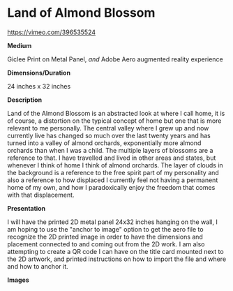 # Land of Almond Blossom #
https://vimeo.com/396535524

**Medium**


Giclee Print on Metal Panel, *and* Adobe Aero augmented reality experience


**Dimensions/Duration**


24 inches x 32 inches


**Description**


Land of the Almond Blossom is an abstracted look at where I call home, it is of course,
a distortion on the typical concept of home but one that is more relevant to me personally. 
The central valley where I grew up and now currently live has changed so much over the last 
twenty years and has turned into a valley of almond orchards, exponentially more almond 
orchards than when I was a child. The multiple layers of blossoms are a reference to that. 
I have travelled and lived in other areas and states, but whenever I think of home I think 
of almond orchards. The layer of clouds in the background is a reference to the free spirit 
part of my personality and also a reference to how displaced I currently feel not having a 
permanent home of my own, and how I paradoxically enjoy the freedom that comes with that displacement. 


**Presentation**


I will have the printed 2D metal panel 24x32 inches hanging on the wall, I am hoping to use 
the "anchor to image" option to get the aero file to recognize the 2D printed image in order 
to have the dimensions and placement connected to and coming out from the 2D work. I am also 
attempting to create a QR code I can have on the title card mounted next to the 2D artwork, 
and printed instructions on how to import the file and where and how to anchor it.


**Images**


